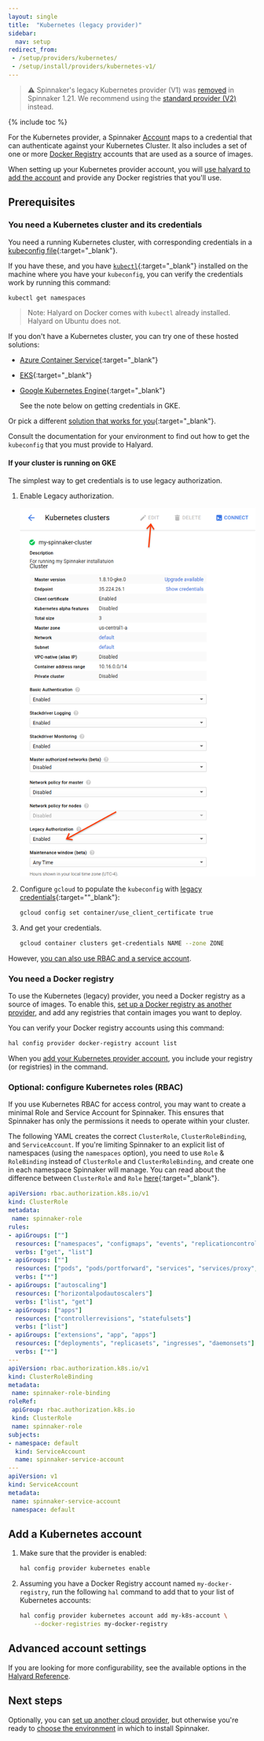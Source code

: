 ```yaml
---
layout: single
title:  "Kubernetes (legacy provider)"
sidebar:
  nav: setup
redirect_from: 
 - /setup/providers/kubernetes/
 - /setup/install/providers/kubernetes-v1/
---
```


> ⚠️ Spinnaker's legacy Kubernetes provider (V1) was [removed](https://github.com/spinnaker/governance/blob/master/rfc/eol_kubernetes_v1.md) in Spinnaker 1.21.
> We recommend using the [standard provider (V2)](/setup/install/providers/kubernetes-v2) instead. 

{% include toc %}

For the Kubernetes provider, a Spinnaker [Account](/concepts/providers/#accounts)
maps to a credential that can authenticate against your Kubernetes Cluster. It
also includes a set of one or more [Docker
Registry](/setup/providers/docker-registry) accounts that are used as a source
of images.

When setting up your Kubernetes provider account, you will [use halyard to add
the account](#add-a-kubernetes-account) and provide any Docker registries that
you'll use.

## Prerequisites

<span class="begin-collapsible-section"></span>

### You need a Kubernetes cluster and its credentials

You need a running Kubernetes cluster, with corresponding credentials in a
[kubeconfig file](https://kubernetes.io/docs/concepts/cluster-administration/authenticate-across-clusters-kubeconfig/){:target="\_blank"}.

If you have these, and you have
[`kubectl`](https://kubernetes.io/docs/user-guide/kubectl-overview/){:target="\_blank"}
installed on the machine where you have your `kubeconfig`, you can verify the
credentials work by running this command:

```bash
kubectl get namespaces
```

> Note: Halyard on Docker comes with `kubectl` already installed. Halyard on
> Ubuntu does not.

If you don't have a Kubernetes cluster, you can try one of these hosted
solutions:

* [Azure Container
  Service](https://docs.microsoft.com/en-us/azure/container-service/container-service-kubernetes-walkthrough){:target="\_blank"}

* [EKS](https://aws.amazon.com/eks/){:target="\_blank"}

* [Google Kubernetes Engine](https://cloud.google.com/container-engine/){:target="\_blank"}

  See the note below on getting credentials in GKE.

Or pick a different [solution that works for
you](https://kubernetes.io/docs/setup/pick-right-solution/){:target="\_blank"}.

Consult the documentation for your environment to find out how to get the
`kubeconfig` that you must provide to Halyard.

#### If your cluster is running on GKE

The simplest way to get credentials is to use legacy authorization.

1. Enable Legacy authorization.

   ![](/setup/install/providers/images/gke-enable-legacy-auth.png)

1. Configure `gcloud` to populate the `kubeconfig` with
[legacy credentials](https://cloud.google.com/kubernetes-engine/docs/how-to/iam-integration#using_legacy_cluster_certificate_or_user_credentials){:target=""\_blank"}:

   ```bash
   gcloud config set container/use_client_certificate true
   ```

1. And get your credentials.

   ```bash
   gcloud container clusters get-credentials NAME --zone ZONE
   ```

However, [you can also use RBAC and a service account](#optional-configure-kubernetes-roles-rbac).

<span class="end-collapsible-section"></span>

<span class="begin-collapsible-section"></span>

### You need a Docker registry

To use the Kubernetes (legacy) provider, you need a Docker registry as a source
of images. To enable this, [set up a Docker registry as another
provider](/setup/providers/docker-registry), and add any registries that
contain images you want to deploy.

You can verify your Docker registry accounts using this command:

```bash
hal config provider docker-registry account list
```

When you [add your Kubernetes provider account](#add-a-kubernetes-account), you
include your registry (or registries) in the command.

<span class="end-collapsible-section"></span>

<span class="begin-collapsible-section"></span>

### Optional: configure Kubernetes roles (RBAC)

If you use Kubernetes RBAC for access control, you may want to create a minimal
Role and Service Account for Spinnaker. This ensures that Spinnaker has only the
permissions it needs to operate within your cluster.

The following YAML creates the correct `ClusterRole`, `ClusterRoleBinding`,
and `ServiceAccount`. If you're limiting Spinnaker to an explicit list of
namespaces (using the `namespaces` option), you need to use `Role` &
`RoleBinding` instead of `ClusterRole` and `ClusterRoleBinding`, and create one
in each namespace Spinnaker will manage. You can read about the difference
between `ClusterRole` and `Role` [here](https://kubernetes.io/docs/admin/authorization/rbac/#rolebinding-and-clusterrolebinding){:target="\_blank"}.


```yaml
apiVersion: rbac.authorization.k8s.io/v1
kind: ClusterRole
metadata:
 name: spinnaker-role
rules:
- apiGroups: [""]
  resources: ["namespaces", "configmaps", "events", "replicationcontrollers", "serviceaccounts", "pods/logs"]
  verbs: ["get", "list"]
- apiGroups: [""]
  resources: ["pods", "pods/portforward", "services", "services/proxy", "secrets"]
  verbs: ["*"]
- apiGroups: ["autoscaling"]
  resources: ["horizontalpodautoscalers"]
  verbs: ["list", "get"]
- apiGroups: ["apps"]
  resources: ["controllerrevisions", "statefulsets"]
  verbs: ["list"]
- apiGroups: ["extensions", "app", "apps"]
  resources: ["deployments", "replicasets", "ingresses", "daemonsets"]
  verbs: ["*"]
---
apiVersion: rbac.authorization.k8s.io/v1
kind: ClusterRoleBinding
metadata:
 name: spinnaker-role-binding
roleRef:
 apiGroup: rbac.authorization.k8s.io
 kind: ClusterRole
 name: spinnaker-role
subjects:
- namespace: default
  kind: ServiceAccount
  name: spinnaker-service-account
---
apiVersion: v1
kind: ServiceAccount
metadata:
 name: spinnaker-service-account
 namespace: default
```

<span class="end-collapsible-section"></span>

## Add a Kubernetes account

1. Make sure that the provider is enabled:

   ```bash
   hal config provider kubernetes enable
   ```

1. Assuming you have a Docker Registry account named `my-docker-registry`,
run the following `hal` command to add that to your list of Kubernetes accounts:

   ```bash
   hal config provider kubernetes account add my-k8s-account \
       --docker-registries my-docker-registry
   ```

## Advanced account settings

If you are looking for more configurability, see the available options in the
[Halyard Reference](/reference/halyard/commands#hal-config-provider-kubernetes-account-add).

## Next steps

Optionally, you can [set up another cloud provider](/setup/install/providers/),
but otherwise you're ready to [choose the environment](/setup/install/environment/)
in which to install Spinnaker.
